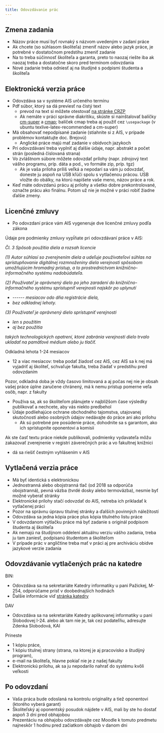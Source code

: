 ```yaml
---
title: Odovzdávanie prác
---
```


## Zmena zadania

  - Názov práce musí byť rovnaký s názvom uvedeným v zadaní práce
  - Ak chcete (so súhlasom školiteľa) zmeniť názov alebo jazyk práce, je
    potrebné v dostatočnom predstihu zmeniť zadanie
  - Na to treba súčinnosť školiteľa a garanta, preto to naozaj riešte
    iba ak naozaj treba a dostatočne skoro pred termínom odovzdania
  - Nové zadanie treba odniesť aj na študijné s podpismi študenta a
    školiteľa

## Elektronická verzia práce

  - Odovzdáva sa v systéme AIS určeného termínu
  - Pdf súbor, ktorý sa dá previesť na čistý text
      - prevod na text si môžete otestovať [na stránke
        CRZP](http://testdoc.crzp.sk/?fn=main)
      - Ak nemáte v práci správne diakritiku, skúste si nainštalovať
        balíčky [cm-super](https://www.ctan.org/pkg/cm-super) a
        [cmap](https://www.ctan.org/pkg/cmap); balíček cmap treba aj
        použiť cez `\usepackage` (v ubuntu texlive-latex-recommended a
        cm-super)
  - Má obsahovať nepodpísané zadanie (stiahnite si z AIS, v prípade
    problémov kontaktujte doc. Brejovú)
      - Anglické práce majú mať zadanie v obidvoch jazykoch
  - Pri odovzdávaní treba vyplniť aj ďalšie údaje, napr. abstrakt a
    počet strán (posledná číslovaná strana)
  - Vo zvláštnom súbore môžete odovzdať prílohy (napr. zdrojový text
    vášho programu, príp. dáta a pod., vo formáte zip, príp. tgz)
      - Ak je vaša príloha príliš veľká a nepodarí sa vám ju odovzdať,
        doneste ju aspoň na USB kľúči spolu s vytlačenou prácou. USB
        vložte do obálky, na ktorú napíšete vaše meno, názov práce a
        rok.
  - Keď máte odovzdanú prácu aj prílohy a všetko dobre prekontrolované,
    označte prácu ako finálnu. Potom už nie je možné v práci robiť
    žiadne ďalšie zmeny.

## Licenčné zmluvy

  - Po odovzdaní práce vám AIS vygeneruje dve licenčné zmluvy podľa
    zákona

Údaje pre podmienky zmluvy vypĺňate pri odovzdávaní práce v AIS:

*Čl. 3 Spôsob použitia diela a rozsah licencie*

*(1) Autor súhlasí so zverejnením diela a udeľuje používateľovi súhlas
na sprístupňovanie digitálnej rozmnoženiny diela verejnosti spôsobom
umožňujúcim hromadný prístup, a to prostredníctvom
knižnično-informačného systému nadobúdateľa.*

*(2) Používateľ je oprávnený dielo po jeho zaradení do
knižnično-informačného systému sprístupniť verejnosti najskôr po
uplynutí*

  - *------ mesiacov odo dňa registrácie diela,*
  - *bez odkladnej lehoty.*

*(3) Používateľ je oprávnený dielo sprístupniť verejnosti*

  - *len s použitím*
  - *aj bez použitia*

*takých technologických opatrení, ktoré zabránia verejnosti dielo trvalo
ukladať na pamäťové médium alebo ju tlačiť.*

Odkladná lehota 1-24 mesiacov

  - 12 a viac mesiacov: treba podať žiadosť cez AIS, cez AIS sa k nej má
    vyjadriť aj školiteľ, schvaľuje fakulta, treba žiadať v predstihu
    pred odovzdaním

Pozor, odkladná doba je vždy časovo limitovaná a aj počas nej nie je
obsah vašej práce úplne zaručene chránený, má k nemu prístup pomerne
veľa osôb, napr. z fakulty

  - Používa sa, ak so školiteľom plánujete v najbližšom čase výsledky
    publikovať a nechcete, aby vás niekto predbehol
  - Údaje podliehajúce ochrane obchodného tajomstva, utajovanej
    skutočnosti alebo osobných údajov nedávajte do práce ani ako
    prílohu
      - Ak sú potrebné pre posúdenie práce, dohodnite sa s garantom, ako
        ich sprístupníte oponentovi a komisii

Ak ste časť textu práce niekde publikovali, podmienky vydavateľa môžu
zakazovať zverejnenie v registri záverečných prác a vo fakultnej
knižnici

  - dá sa riešiť čestným vyhlásením v AIS

## Vytlačená verzia práce

  - Má byť identická s elektronickou
  - Jednostranná alebo obojstranná tlač (od 2018 sa odporúča
    obojstranná), pevná väzba (tvrdé dosky alebo termoväzba), nesmie
    byť možné vyberať stránky
  - Elektronické prílohy stačí odovzdať do AIS,
    netreba ich prikladať k vytlačenej práci
  - Pozor na správnu úpravu titulnej stránky a ďalších povinných
    náležitostí
  - Odovzdáva sa jedna kópia práce plus kópia titulného listu práce
  - V odovzdanom výtlačku práce má byť zadanie s originál podpisom
    študenta aj školiteľa
  - Ak nemajú na študijnom oddelení aktuálnu verziu vášho zadania, treba
    ju tam zaniesť, podpísanú študentom a školiteľom
  - V prípade prác v angličtine treba mať v práci aj pre archiváciu
    obidve jazykové verzie zadania

## Odovzdávanie vytlačených prác na katedre

BIN:

  - Odovzdáva sa na sekretariáte Katedry informatiky u pani Pažickej,
    M-254, odporúčame prísť v doobednajších hodinách 
  - Ďalšie informácie viď [stránka
    katedry](http://new.dcs.fmph.uniba.sk/index.php/Studium/Bakalarske/OdovzdavanieBakalarskychPrac)

DAV

  - Odovzdáva sa na sekretariáte Katedry aplikovanej informatiky u pani Slobodovej I-24. alebo ak tam nie je, tak cez podateľňu, adresujte Zdenka Slobodová, KAI

Prineste

  - 1 kópiu práce,
  - 1 kópiu titulnej strany (strana, na ktorej je aj pracovisko a
    študijný program),
  - e-mail na školiteľa, hlavne pokiaľ nie je z našej fakulty
  - Elektronickú prílohu, ak sa ju nepodarilo nahrať do systému kvôli
    veľkosti

## Po odovzdaní

  - Vaša práca bude odoslaná na kontrolu originality a tiež oponentovi
    (ktorého vyberá garant)
  - Školiteľský aj oponentský posudok nájdete v AIS, mali by ste ho
    dostať aspoň 3 dni pred obhajobou
  - Prezentáciu na obhajobu odovzdávajte cez Moodle k tomuto predmetu najneskôr 1 hodinu pred začiatkom obhajob v danom dni
